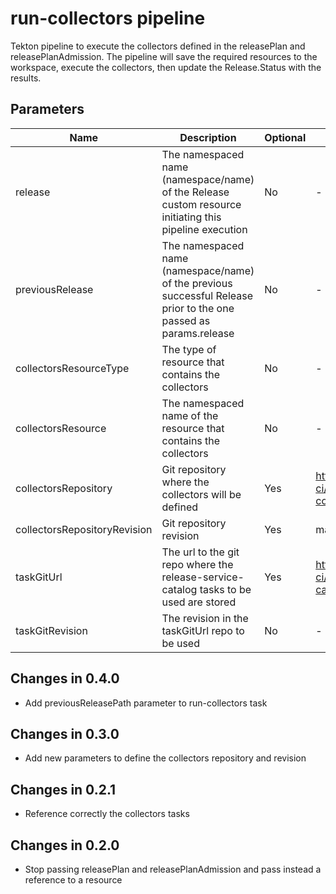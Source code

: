 # run-collectors pipeline

Tekton pipeline to execute the collectors defined in the releasePlan and releasePlanAdmission. The pipeline will
save the required resources to the workspace, execute the collectors, then update the Release.Status with the results.

## Parameters

| Name                         | Description                                                                                                       | Optional | Default value                                                |
|------------------------------|-------------------------------------------------------------------------------------------------------------------|----------|--------------------------------------------------------------|
| release                      | The namespaced name (namespace/name) of the Release custom resource initiating this pipeline execution            | No       | -                                                            |
| previousRelease              | The namespaced name (namespace/name) of the previous successful Release prior to the one passed as params.release | No       | -                                                            |
| collectorsResourceType       | The type of resource that contains the collectors                                                                 | No       | -                                                            |
| collectorsResource           | The namespaced name of the resource that contains the collectors                                                  | No       | -                                                            |
| collectorsRepository         | Git repository where the collectors will be defined                                                               | Yes      | https://github.com/konflux-ci/release-service-collectors.git |
| collectorsRepositoryRevision | Git repository revision                                                                                           | Yes      | main                                                         |
| taskGitUrl                   | The url to the git repo where the release-service-catalog tasks to be used are stored                             | Yes      | https://github.com/konflux-ci/release-service-catalog.git    |
| taskGitRevision              | The revision in the taskGitUrl repo to be used                                                                    | No       | -                                                            |

## Changes in 0.4.0
* Add previousReleasePath parameter to run-collectors task

## Changes in 0.3.0
* Add new parameters to define the collectors repository and revision

## Changes in 0.2.1
* Reference correctly the collectors tasks

## Changes in 0.2.0
* Stop passing releasePlan and releasePlanAdmission and pass instead a reference to a resource
